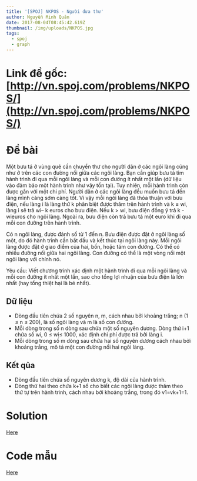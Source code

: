 ```yaml
---
title: '[SPOJ] NKPOS - Người đưa thư'
author: Nguyễn Minh Quân
date: 2017-08-04T08:45:42.619Z
thumbnail: /img/uploads/NKPOS.jpg
tags:
  - spoj
  - graph
---
```


# Link đề gốc: [http://vn.spoj.com/problems/NKPOS/](http://vn.spoj.com/problems/NKPOS/)

# Đề bài

Một bưu tá ở vùng quê cần chuyển thư cho người dân ở các ngôi làng cũng như ở trên các con đường nối giữa các ngôi làng. Bạn cần giúp bưu tá tìm hành trình đi qua mỗi ngôi làng và mỗi con đường ít nhất một lần \(dữ liệu vào đảm bảo một hành trình như vậy tồn tại\). Tuy nhiên, mỗi hành trình còn được gắn với một chi phí. Người dân ở các ngôi làng đều muốn bưu tá đến làng mình càng sớm càng tốt. Vì vậy mỗi ngôi làng đã thỏa thuận với bưu điện, nếu làng i là làng thứ k phân biệt được thăm trên hành trình và k ≤ wi, làng i sẽ trả wi– k euros cho bưu điện. Nếu k &gt; wi, bưu điện đồng ý trả k - wieuros cho ngôi làng. Ngoài ra, bưu điện còn trả bưu tá một euro khi đi qua mỗi con đường trên hành trình.

Có n ngôi làng, được đánh số từ 1 đến n. Bưu điện được đặt ở ngôi làng số một, do đó hành trình cần bắt đầu và kết thúc tại ngôi làng này. Mỗi ngôi làng được đặt ở giao điểm của hai, bốn, hoặc tám con đường. Có thể có nhiều đường nối giữa hai ngôi làng. Con đường có thể là một vòng nối một ngôi làng với chính nó.

Yêu cầu: Viết chương trình xác định một hành trình đi qua mỗi ngôi làng và mỗi con đường ít nhất một lần, sao cho tổng lợi nhuận của bưu điện là lớn nhất \(hay tổng thiệt hại là bé nhất\).

## Dữ liệu

* Dòng đầu tiên chứa 2 số nguyên n, m, cách nhau bởi khoảng trắng; n \(1 ≤ n ≤ 200\), là số ngôi làng và m là số con đường.
* Mỗi dòng trong số n dòng sau chứa một số nguyên dương. Dòng thứ i+1 chứa số wi, 0 ≤ wi≤ 1000, xác định chi phí được trả bởi làng i.
* Mỗi dòng trong số m dòng sau chứa hai số nguyên dương cách nhau bởi khoảng trắng, mô tả một con đường nối hai ngôi làng.

## Kết qủa

* Dòng đầu tiên chứa số nguyên dương k, độ dài của hành trình.
* Dòng thứ hai theo chứa k+1 số cho biết các ngôi làng được thăm theo thứ tự trên hành trình, cách nhau bởi khoảng trắng, trong đó v1=vk+1=1.

# Solution

[Here](http://dataurbia.com/KU1)

# Code mẫu

[Here](http://dataurbia.com/KRi)





